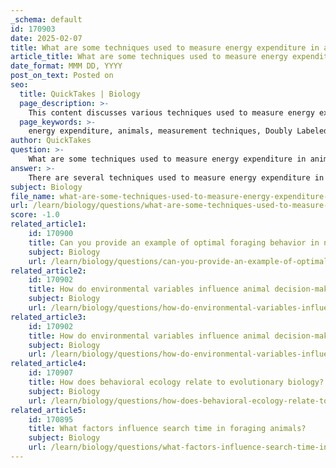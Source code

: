 ```yaml
---
_schema: default
id: 170903
date: 2025-02-07
title: What are some techniques used to measure energy expenditure in animals?
article_title: What are some techniques used to measure energy expenditure in animals?
date_format: MMM DD, YYYY
post_on_text: Posted on
seo:
  title: QuickTakes | Biology
  page_description: >-
    This content discusses various techniques used to measure energy expenditure in animals, including methods like Doubly Labeled Water, accelerometry, heart rate monitoring, mobile indirect calorimetry, factorial method, and inertial sensors, highlighting their applications and advantages.
  page_keywords: >-
    energy expenditure, animals, measurement techniques, Doubly Labeled Water, accelerometry, heart rate monitoring, mobile indirect calorimetry, factorial method, inertial sensors
author: QuickTakes
question: >-
    What are some techniques used to measure energy expenditure in animals?
answer: >-
    There are several techniques used to measure energy expenditure in animals, particularly in free-ranging conditions. Here are some of the most notable methods:\n\n1. **Doubly Labeled Water (DLW)**: This method involves administering water labeled with stable isotopes of hydrogen and oxygen to the animal. By measuring the rate of elimination of these isotopes from the body, researchers can estimate the animal's energy expenditure over a defined period. The DLW technique has been validated across various species and is particularly useful for measuring field metabolic rates.\n\n2. **Accelerometry**: This relatively new technique uses measures of dynamic body acceleration as a proxy for energy expenditure. It has been shown to be an excellent predictor of energy expenditure in active animals. Accelerometers can provide detailed information on the movement patterns of animals, which are closely linked to their energy expenditure. This method was initially developed for humans but has been adapted for use in animals.\n\n3. **Heart Rate Monitoring**: Heart rate loggers can be used to estimate energy expenditure based on the relationship between heart rate and metabolic rate. This method requires calibration for each species, as the heart rate-metabolic rate relationship can vary significantly among different animals.\n\n4. **Mobile Indirect Calorimetry (MIC)**: This method measures the respiratory gases (oxygen and carbon dioxide) produced by an animal to estimate energy expenditure. It is particularly useful in grazing conditions and can provide real-time data on an animal's metabolic rate.\n\n5. **Factorial Method**: This approach estimates energy expenditure based on known values of basal metabolic rate and activity levels. It involves calculating the energy costs associated with different activities and summing them to obtain total energy expenditure.\n\n6. **Inertial Sensors**: Wearable inertial sensors can monitor accelerations and provide data that can be analyzed to estimate energy expenditure. This method has been developed specifically for ruminants and has shown promise in accurately measuring energy expenditure in these animals.\n\nEach of these methods has its advantages and limitations, and the choice of technique often depends on the specific research question, the species being studied, and the environmental conditions.
subject: Biology
file_name: what-are-some-techniques-used-to-measure-energy-expenditure-in-animals.md
url: /learn/biology/questions/what-are-some-techniques-used-to-measure-energy-expenditure-in-animals
score: -1.0
related_article1:
    id: 170900
    title: Can you provide an example of optimal foraging behavior in nature?
    subject: Biology
    url: /learn/biology/questions/can-you-provide-an-example-of-optimal-foraging-behavior-in-nature
related_article2:
    id: 170902
    title: How do environmental variables influence animal decision-making?
    subject: Biology
    url: /learn/biology/questions/how-do-environmental-variables-influence-animal-decisionmaking
related_article3:
    id: 170902
    title: How do environmental variables influence animal decision-making?
    subject: Biology
    url: /learn/biology/questions/how-do-environmental-variables-influence-animal-decisionmaking
related_article4:
    id: 170907
    title: How does behavioral ecology relate to evolutionary biology?
    subject: Biology
    url: /learn/biology/questions/how-does-behavioral-ecology-relate-to-evolutionary-biology
related_article5:
    id: 170895
    title: What factors influence search time in foraging animals?
    subject: Biology
    url: /learn/biology/questions/what-factors-influence-search-time-in-foraging-animals
---
```


&nbsp;